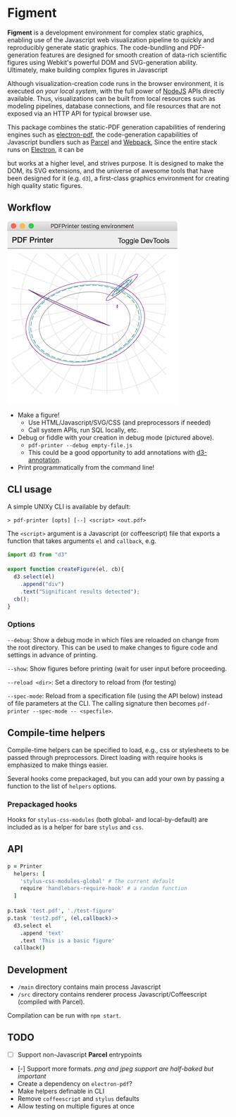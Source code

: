 # Figment

**Figment** is a development environment for complex static graphics,
enabling use of the Javascript web visualization pipeline to quickly
and reproducibly generate static graphics. The code-bundling and PDF-generation
features are designed for smooth creation of data-rich scientific figures
using Webkit's powerful DOM and SVG-generation ability.
Ultimately, make building complex figures in Javascript


Although visualization-creation code runs in the browser environment, it is
executed *on your local system*, with the full power of [NodeJS](https://nodejs.org)
APIs directly available. Thus, visualizations can be built from local resources
such as modeling pipelines, database connections, and file resources that are not
exposed via an HTTP API for typical browser use.

This package combines the static-PDF generation capabilities
of  rendering engines such as
[electron-pdf](https://github.com/fraserxu/electron-pdf),
the code-generation capabilities of Javascript bundlers such as
[Parcel](https://parceljs.org) and
[Webpack](https://webpack.js.org),  Since the entire stack
runs on [Electron](https://electronjs.org), it can be


but works at a higher level, and strives purpose.
It is designed to make the
DOM, its SVG extensions, and the universe of awesome
tools that have been designed for it (e.g. `d3`),
a first-class graphics environment for creating high
quality static figures.

## Workflow

![PDF Printer debug mode](pdf-printer-debug-mode.png)

- Make a figure!
  - Use HTML/Javascript/SVG/CSS (and preprocessors if needed)
  - Call system APIs, run SQL locally, etc.
- Debug or fiddle with your creation in debug mode
  (pictured above).
  - `pdf-printer --debug empty-file.js`
  - This could be a good opportunity to
    add annotations with [d3-annotation](https://github.com/susielu/d3-annotation).
- Print programmatically from the command line!

## CLI usage

A simple UNIXy CLI is available by default:

```
> pdf-printer [opts] [--] <script> <out.pdf>
```

The `<script>` argument is a Javascript (or coffeescript)
file that exports a function
that takes arguments `el` and `callback`, e.g.

```js
import d3 from "d3"

export function createFigure(el, cb){
  d3.select(el)
    .append("div")
    .text("Significant results detected");
  cb();
}
```

### Options

`--debug`: Show a debug mode in which files are reloaded
on change from the root directory. This can be used to
make changes to figure code and settings in advance of printing.

`--show`: Show figures before printing (wait for user input
before proceeding.

`--reload <dir>`: Set a directory to reload from (for testing)

`--spec-mode`: Reload from a specification file (using the
API below) instead of file parameters at the CLI. The
calling signature then becomes `pdf-printer --spec-mode -- <specfile>`.

## Compile-time helpers

Compile-time helpers can be specified to load, e.g., css
or stylesheets to be passed through preprocessors. Direct
loading with require hooks is emphasized to make things
easier.

Several hooks come prepackaged, but you can add your own
by passing a function to the list of `helpers` options.

### Prepackaged hooks

Hooks for `stylus-css-modules` (both global- and local-by-default)
are included as is a helper for bare `stylus` and `css`.

## API

```coffeescript
p = Printer
  helpers: [
    'stylus-css-modules-global' # The current default
    require 'handlebars-require-hook' # a random function
  ]

p.task 'test.pdf', './test-figure'
p.task 'test2.pdf', (el,callback)->
  d3.select el
    .append 'text'
    .text 'This is a basic figure'
  callback()
```

## Development

- `/main` directory contains main process Javascript
- `/src` directory contains renderer process Javascript/Coffeescript
  (compiled with Parcel).

Compilation can be run with `npm start`.

## TODO

- [ ] Support non-Javascript **Parcel** entrypoints
- [-] Support more formats. *png and jpeg support are half-baked but important*
- Create a dependency on `electron-pdf`?
- Make helpers definable in CLI
- Remove `coffeescript` and `stylus` defaults
- Allow testing on multiple figures at once
